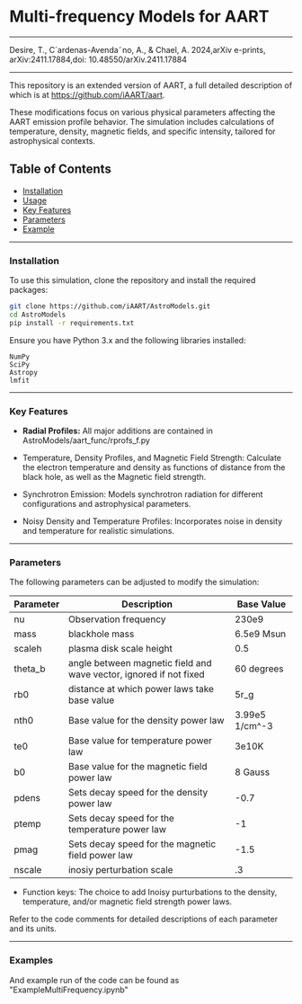  # Multi-frequency Models for AART
_______
Desire, T., C´ardenas-Avenda˜no, A., & Chael, A. 2024,arXiv e-prints, arXiv:2411.17884,doi: 10.48550/arXiv.2411.17884
_______
This repository is an extended version of AART, a full detailed description of which is at https://github.com/iAART/aart.

These modifications focus on various physical parameters affecting the AART emission profile behavior. The simulation includes calculations of temperature, density, magnetic fields, and specific intensity, tailored for astrophysical contexts.

## Table of Contents

- [Installation](#installation)
- [Usage](#usage)
- [Key Features](#key-features)
- [Parameters](#parameters)
- [Example](#examples)

_______
### Installation

To use this simulation, clone the repository and install the required packages:

```bash
git clone https://github.com/iAART/AstroModels.git
cd AstroModels
pip install -r requirements.txt
```

Ensure you have Python 3.x and the following libraries installed:

    NumPy
    SciPy
    Astropy
    lmfit
_______
### Key Features

   * **Radial Profiles:**
   All major additions are contained in AstroModels/aart_func/rprofs_f.py
    
   * Temperature, Density Profiles, and Magnetic Field Strength: Calculate the electron temperature and density as functions of distance from the black hole, as well as the Magnetic field strength.
   * Synchrotron Emission: Models synchrotron radiation for different configurations and astrophysical parameters.
   * Noisy Density and Temperature Profiles: Incorporates noise in density and temperature for realistic simulations.
_______
### Parameters

The following parameters can be adjusted to modify the simulation:

|Parameter| Description                                                       |    Base Value |
| ------- | ----------------------------------------------------------------- | ------------- |
| nu      | Observation frequency                                             |          230e9|
| mass    | blackhole mass                                                    |     6.5e9 Msun| 
| scaleh  | plasma disk scale height                                          |            0.5|
| theta_b | angle between magnetic field and wave vector, ignored if not fixed|     60 degrees|
| rb0     | distance at which power laws take base value                      |           5r_g|
| nth0    | Base value for the density power law                              | 3.99e5 1/cm^-3|
| te0     | Base value for temperature power law                              |          3e10K|
| b0      | Base value for the magnetic field power law                       |        8 Gauss|
| pdens   | Sets decay speed for the density power law                        |           -0.7|
| ptemp   | Sets decay speed for the temperature power law                    |             -1|
| pmag    | Sets decay speed for the magnetic field power law                 |           -1.5|
| nscale  | inosiy perturbation scale                                         |             .3|
   
* Function keys: The choice to add Inoisy purturbations to the density, temperature, and/or magnetic field strength power laws.

Refer to the code comments for detailed descriptions of each parameter and its units.

_______
### Examples

And example run of the code can be found as "ExampleMultiFrequency.ipynb"
